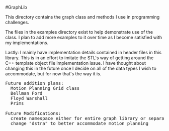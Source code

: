 #GraphLib

This directory contains the graph class and methods I use in
programming challenges.

The files in the examples directory exist to help demonstrate use of
the class. I plan to add more examples to it over time as I become
satisfied with my implementations.

Lastly: I mainly have implementation details contained in  header
files in this library. This is in an effort to imitate the STL's
way of getting around the C++ template object file implementation
issue. I have thought about changing this in the future once I decide
on all of the data types I wish to accommodate, but for now that's
the way it is.

<pre>
Future addition plans:
  Motion Planning Grid class
  Bellman Ford
  Floyd Warshall
  Prims

Future Modifications:
  create namespace either for entire graph library or separate parts
  change "dstra" to better accommodate motion planning
</pre>

